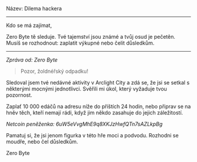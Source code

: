 Název: Dilema hackera

---

Kdo se má zajímat,

Zero Byte tě sleduje. Tvé tajemství jsou známé a tvůj osud je pečetěn. Musíš se rozhodnout: zaplatit výkupné nebo čelit důsledkům.

---

_Zpráva od: Zero Byte_

> Pozor, žoldnéřský odpadku!

Sledoval jsem tvé nedávné aktivity v Arclight City a zdá se, že jsi se setkal s některými mocnými jednotlivci. Svěřili mi úkol, který vyžaduje tvou pozornost.

Zaplať 10 000 edáčů na adresu níže do příštích 24 hodin, nebo připrav se na hněv těch, kteří nemají rádi, když jim někdo zasahuje do jejich záležitostí.

_Netcoin peněženka: 6uW5eVvgMhE9q8XKJzHwfQTn7sAZLkpBg_

Pamatuj si, že jsi jenom figurka v této hře moci a podvodu. Rozhodni se moudře, nebo čel důsledkům.

Zero Byte
